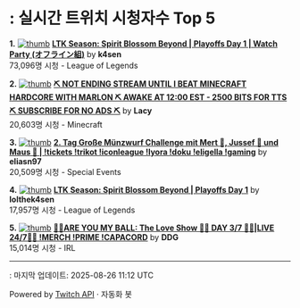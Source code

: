 # : 실시간 트위치 시청자수 Top 5

**1.** [![thumb](https://static-cdn.jtvnw.net/previews-ttv/live_user_k4sen-320x180.jpg)](https://twitch.tv/k4sen)
**[LTK Season: Spirit Blossom Beyond | Playoffs Day 1 | Watch Party (オフライン組)](https://twitch.tv/k4sen)** by **k4sen**<br>73,096명 시청  - League of Legends

**2.** [![thumb](https://static-cdn.jtvnw.net/previews-ttv/live_user_lacy-320x180.jpg)](https://twitch.tv/Lacy)
**[⛏️ NOT ENDING STREAM UNTIL I BEAT MINECRAFT HARDCORE WITH MARLON ⛏️ AWAKE AT 12:00 EST - 2500 BITS FOR TTS ⛏️ SUBSCRIBE FOR NO ADS ⛏️](https://twitch.tv/Lacy)** by **Lacy**<br>20,603명 시청  - Minecraft

**3.** [![thumb](https://static-cdn.jtvnw.net/previews-ttv/live_user_eliasn97-320x180.jpg)](https://twitch.tv/eliasn97)
**[2. Tag Große Münzwurf Challenge mit Mert 🐴, Jussef 📐 und Maus 🐀 | !tickets !trikot !iconleague !lyora !doku !eligella !gaming](https://twitch.tv/eliasn97)** by **eliasn97**<br>20,509명 시청  - Special Events

**4.** [![thumb](https://static-cdn.jtvnw.net/previews-ttv/live_user_lolthek4sen-320x180.jpg)](https://twitch.tv/lolthek4sen)
**[LTK Season: Spirit Blossom Beyond | Playoffs Day 1](https://twitch.tv/lolthek4sen)** by **lolthek4sen**<br>17,957명 시청  - League of Legends

**5.** [![thumb](https://static-cdn.jtvnw.net/previews-ttv/live_user_ddg-320x180.jpg)](https://twitch.tv/DDG)
**[🏀💕ARE YOU MY BALL: The Love Show 🏀💕 DAY 3/7 🏀💕|LIVE 24/7🏀💕 !MERCH !PRIME !CAPACORD](https://twitch.tv/DDG)** by **DDG**<br>15,014명 시청  - IRL


---
: 마지막 업데이트: 2025-08-26 11:12 UTC

Powered by [Twitch API](https://dev.twitch.tv/docs/api/reference) · 자동화 봇